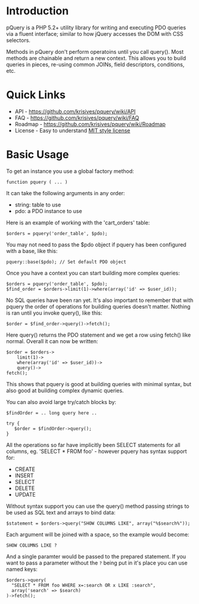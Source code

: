 # Introduction
pQuery is a PHP 5.2+ utility library for writing and executing PDO
queries via a fluent interface; similar to how jQuery accesses the
DOM with CSS selectors.

Methods in pQuery don't perform operatoins until you call query().
Most methods are chainable and return a new context. This allows
you to build queries in pieces, re-using common JOINs, field
descriptors, conditions, etc.

# Quick Links
* API - https://github.com/krisives/pquery/wiki/API
* FAQ - https://github.com/krisives/pquery/wiki/FAQ
* Roadmap - https://github.com/krisives/pquery/wiki/Roadmap
* License - Easy to understand [MIT style license](https://github.com/krisives/pquery/blob/master/LICENSE.txt)

# Basic Usage
To get an instance you use a global factory method:

	function pquery ( ... )

It can take the following arguments in any order:

* string:  table to use
* pdo:     a PDO instance to use

Here is an example of working with the 'cart_orders' table:

	$orders = pquery('order_table', $pdo);

You may not need to pass the $pdo object if pquery has been
configured with a base, like this:

	pquery::base($pdo); // Set default PDO object

Once you have a context you can start building
more complex queries:

	$orders = pquery('order_table', $pdo);
	$find_order = $orders->limit(1)->where(array('id' => $user_id));

No SQL queries have been ran yet. It's also important to remember
that with pquery the order of operations for building queries doesn't
matter. Nothing is ran until you invoke query(), like this:

	$order = $find_order->query()->fetch();

Here query() returns the PDO statement and we get a row using fetch()
like normal. Overall it can now be written:

	$order = $orders->
		limit(1)->
		where(array('id' => $user_id))->
		query()->
	fetch();

This shows that pquery is good at building queries with minimal syntax,
but also good at building complex dynamic queries.

You can also avoid large try/catch blocks by:

	$findOrder = .. long query here ..
	
	try {
	   $order = $findOrder->query();
	}

All the operations so far have implicitly been SELECT statements for
all columns, eg. 'SELECT * FROM foo' - however pquery has syntax support
for:

* CREATE
* INSERT
* SELECT
* DELETE
* UPDATE

Without syntax support you can use the query() method passing strings
to be used as SQL text and arrays to bind data:

	$statement = $orders->query("SHOW COLUMNS LIKE", array("%$search%"));

Each argument will be joined with a space, so the example would become:

	SHOW COLUMNS LIKE ?

And a single paramter would be passed to the prepared statement. If you
want to pass a parameter without the `?` being put in it's place you can
use named keys:

	$orders->query(
	  "SELECT * FROM foo WHERE x=:search OR x LIKE :search",
	  array('search' => $search)
	)->fetch();



